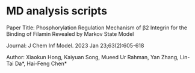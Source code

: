 # MD analysis scripts

Paper Title: Phosphorylation Regulation Mechanism of β2 Integrin for the Binding of Filamin Revealed by Markov State Model

Journal: J Chem Inf Model. 2023 Jan 23;63(2):605-618

Author: Xiaokun Hong, Kaiyuan Song, Mueed Ur Rahman, Yan Zhang, Lin-Tai Da*, Hai-Feng Chen*


